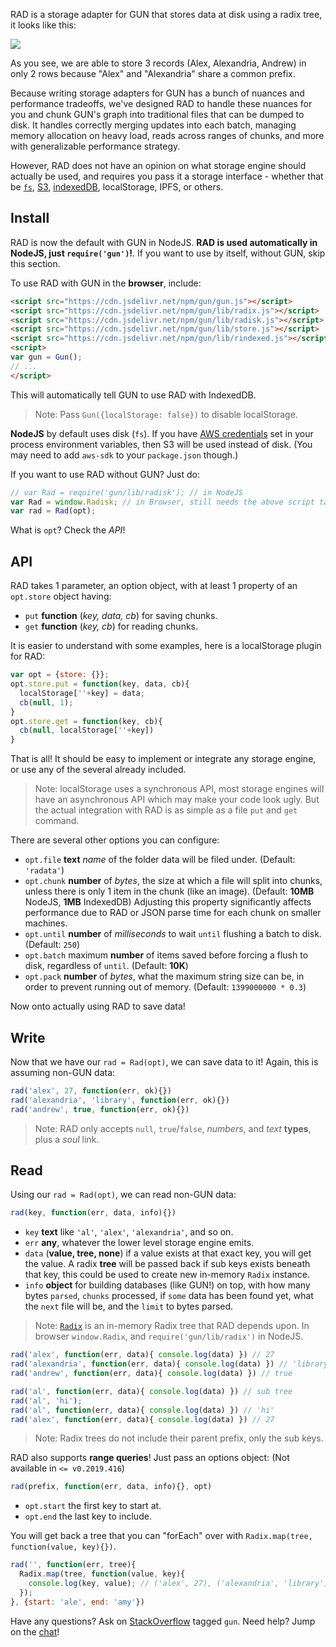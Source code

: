 RAD is a storage adapter for GUN that stores data at disk using a radix tree, it looks like this:

![](https://gun.eco/see/radix.gif)

As you see, we are able to store 3 records (Alex, Alexandria, Andrew) in only 2 rows because "Alex" and "Alexandria" share a common prefix.

Because writing storage adapters for GUN has a bunch of nuances and performance tradeoffs, we've designed RAD to handle these nuances for you and chunk GUN's graph into traditional files that can be dumped to disk. It handles correctly merging updates into each batch, managing memory allocation on heavy load, reads across ranges of chunks, and more with generalizable performance strategy.

However, RAD does not have an opinion on what storage engine should actually be used, and requires you pass it a storage interface - whether that be [`fs`](https://github.com/amark/gun/blob/master/lib/rfs.js), [S3](https://github.com/amark/gun/blob/master/lib/rs3.js), [indexedDB](https://github.com/amark/gun/blob/master/lib/rindexed.js), localStorage, IPFS, or others.

 ## Install

RAD is now the default with GUN in NodeJS. **RAD is used automatically in NodeJS, just `require('gun')`!**. If you want to use by itself, without GUN, skip this section.

To use RAD with GUN in the **browser**, include:

```html
<script src="https://cdn.jsdelivr.net/npm/gun/gun.js"></script>
<script src="https://cdn.jsdelivr.net/npm/gun/lib/radix.js"></script>
<script src="https://cdn.jsdelivr.net/npm/gun/lib/radisk.js"></script>
<script src="https://cdn.jsdelivr.net/npm/gun/lib/store.js"></script>
<script src="https://cdn.jsdelivr.net/npm/gun/lib/rindexed.js"></script>
<script>
var gun = Gun();
// ...
</script>
```

This will automatically tell GUN to use RAD with IndexedDB.

 > Note: Pass `Gun({localStorage: false})` to disable localStorage.

**NodeJS** by default uses disk (`fs`). If you have [AWS credentials](Using-Amazon-S3-for-Storage) set in your process environment variables, then S3 will be used instead of disk. (You may need to add `aws-sdk` to your `package.json` though.)

If you want to use RAD without GUN? Just do:

```javascript
// var Rad = require('gun/lib/radisk'); // in NodeJS
var Rad = window.Radisk; // in Browser, still needs the above script tags.
var rad = Rad(opt);
```

What is `opt`? Check the *API*!

 ## API

RAD takes 1 parameter, an option object, with at least 1 property of an `opt.store` object having:

 - `put` **function** (*key, data, cb*) for saving chunks.
 - `get` **function** (*key, cb*) for reading chunks.

It is easier to understand with some examples, here is a localStorage plugin for RAD:

```javascript
var opt = {store: {}};
opt.store.put = function(key, data, cb){
  localStorage[''+key] = data;
  cb(null, 1);
}
opt.store.get = function(key, cb){
  cb(null, localStorage[''+key])
}
```

That is all! It should be easy to implement or integrate any storage engine, or use any of the several already included.

 > Note: localStorage uses a synchronous API, most storage engines will have an asynchronous API which may make your code look ugly. But the actual integration with RAD is as simple as a file `put` and `get` command.

There are several other options you can configure:

 - `opt.file` **text** *name* of the folder data will be filed under. (Default: `'radata'`) 
 - `opt.chunk` **number** of *bytes*, the size at which a file will split into chunks, unless there is only 1 item in the chunk (like an image). (Default: **10MB** NodeJS, **1MB** IndexedDB) Adjusting this property significantly affects performance due to RAD or JSON parse time for each chunk on smaller machines.
 - `opt.until` **number** of *milliseconds* to wait `until` flushing a batch to disk. (Default: `250`)
 - `opt.batch` maximum **number** of items saved before forcing a flush to disk, regardless of `until`. (Default: **10K**)
 - `opt.pack` **number** of *bytes*, what the maximum string size can be, in order to prevent running out of memory. (Default: `1399000000 * 0.3`)

Now onto actually using RAD to save data!

 ## Write

Now that we have our `rad = Rad(opt)`, we can save data to it! Again, this is assuming non-GUN data:

```javascript
rad('alex', 27, function(err, ok){})
rad('alexandria', 'library', function(err, ok){})
rad('andrew', true, function(err, ok){})
```

 > Note: RAD only accepts `null`, `true`/`false`, *numbers*, and *text* **types**, plus a *soul* link.

 ## Read

Using our `rad = Rad(opt)`, we can read non-GUN data:


```javascript
rad(key, function(err, data, info){})
```

 - `key` **text** like `'al'`, `'alex'`, `'alexandria'`, and so on.
 - `err` **any**, whatever the lower level storage engine emits.
 - `data` (**value, tree, none**) if a value exists at that exact key, you will get the value. A radix **tree** will be passed back if sub keys exists beneath that key, this could be used to create new in-memory `Radix` instance.
 - `info` **object** for building databases (like GUN!) on top, with how many bytes `parsed`, `chunks` processed, if `some` data has been found yet, what the `next` file will be, and the `limit` to bytes parsed.

 > Note: [`Radix`](https://github.com/amark/gun/blob/master/lib/radix.js) is an in-memory Radix tree that RAD depends upon. In browser `window.Radix`, and `require('gun/lib/radix')` in NodeJS.


```javascript
rad('alex', function(err, data){ console.log(data) }) // 27
rad('alexandria', function(err, data){ console.log(data) }) // 'library'
rad('andrew', function(err, data){ console.log(data) }) // true

rad('al', function(err, data){ console.log(data) }) // sub tree
rad('al', 'hi');
rad('al', function(err, data){ console.log(data) }) // 'hi'
rad('alex', function(err, data){ console.log(data) }) // 27
```

 > Note: Radix trees do not include their parent prefix, only the sub keys.

RAD also supports **range queries**! Just pass an options object: (Not available in `<= v0.2019.416`)

```javascript
rad(prefix, function(err, data, info){}, opt)
```

 - `opt.start` the first key to start at.
 - `opt.end` the last key to include.

You will get back a tree that you can "forEach" over with `Radix.map(tree, function(value, key){})`.

```javascript
rad('', function(err, tree){
  Radix.map(tree, function(value, key){
    console.log(key, value); // ('alex', 27), ('alexandria', 'library')
  });
}, {start: 'ale', end: 'amy'}) 
```

Have any questions? Ask on [StackOverflow](https://stackoverflow.com/questions/tagged/gun) tagged `gun`. Need help? Jump on the [chat](https://gitter.im/amark/gun)!